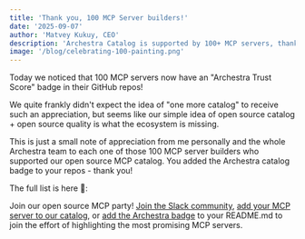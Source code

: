 ```yaml
---
title: 'Thank you, 100 MCP Server builders!'
date: '2025-09-07'
author: 'Matvey Kukuy, CEO'
description: 'Archestra Catalog is supported by 100+ MCP servers, thank you!'
image: '/blog/celebrating-100-painting.png'
---
```


Today we noticed that 100 MCP servers now have an "Archestra Trust Score" badge in their GitHub repos!

We quite frankly didn't expect the idea of "one more catalog" to receive such an appreciation, but seems like our simple idea of open source catalog + open source quality is what the ecosystem is missing.

This is just a small note of appreciation from me personally and the whole Archestra team to each one of those 100 MCP server builders who supported our open source MCP catalog. You added the Archestra catalog badge to your repos - thank you!

The full list is here 🎉:

Join our open source MCP party! [Join the Slack community](https://join.slack.com/t/archestracommunity/shared_invite/zt-39yk4skox-zBF1NoJ9u4t59OU8XxQChg), [add your MCP server to our catalog](/mcp-catalog), or [add the Archestra badge](/mcp-catalog) to your README.md to join the effort of highlighting the most promising MCP servers.
